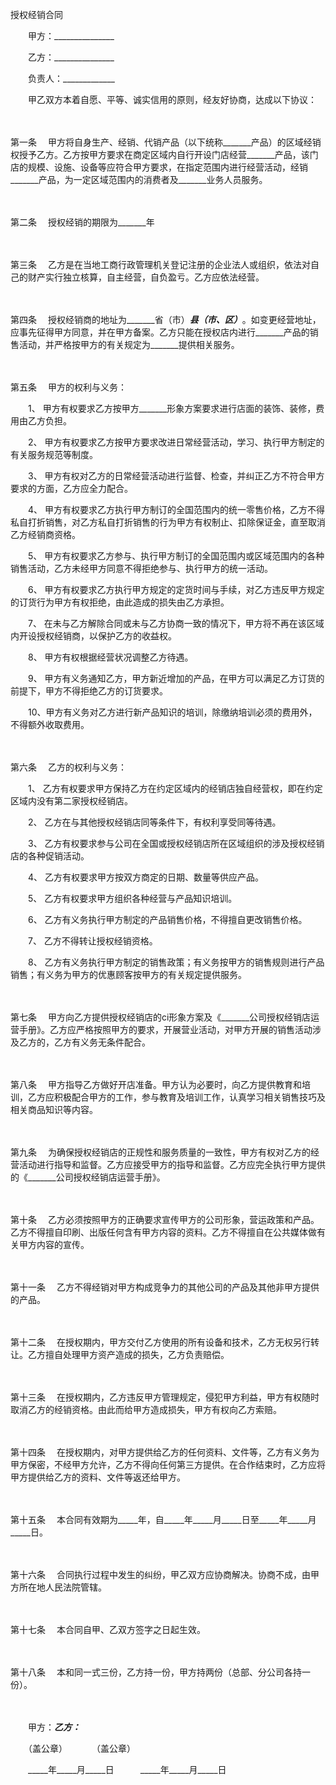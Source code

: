 



授权经销合同



 

　　甲方：_______________　　

　　乙方：_______________　　

　　负责人：_____________　　

　　甲乙双方本着自愿、平等、诚实信用的原则，经友好协商，达成以下协议：

　　

第一条
　甲方将自身生产、经销、代销产品（以下统称_______产品）的区域经销权授予乙方。乙方按甲方要求在商定区域内自行开设门店经营_______产品，该门店的规模、设施、设备等应符合甲方要求，在指定范围内进行经营活动，经销_______产品，为一定区域范围内的消费者及_______业务人员服务。

　　

第二条
　授权经销的期限为_______年

　　

第三条
　乙方是在当地工商行政管理机关登记注册的企业法人或组织，依法对自己的财产实行独立核算，自主经营，自负盈亏。乙方应依法经营。

　　

第四条
　授权经销商的地址为_______省（市）_______县（市、区）_______。如变更经营地址，应事先征得甲方同意，并在甲方备案。乙方只能在授权店内进行_______产品的销售活动，并严格按甲方的有关规定为_______提供相关服务。

　　

第五条
　甲方的权利与义务：

　　1、 甲方有权要求乙方按甲方_______形象方案要求进行店面的装饰、装修，费用由乙方负担。

　　2、 甲方有权要求乙方按甲方要求改进日常经营活动，学习、执行甲方制定的有关服务规范等制度。

　　3、 甲方有权对乙方的日常经营活动进行监督、检查，并纠正乙方不符合甲方要求的方面，乙方应全力配合。

　　4、 甲方有权要求乙方执行甲方制订的全国范围内的统一零售价格，乙方不得私自打折销售，对乙方私自打折销售的行为甲方有权制止、扣除保证金，直至取消乙方经销商资格。

　　5、 甲方有权要求乙方参与、执行甲方制订的全国范围内或区域范围内的各种销售活动，乙方未经甲方同意不得拒绝参与、执行甲方的统一活动。

　　6、 甲方有权要求乙方执行甲方规定的定货时间与手续，对乙方违反甲方规定的订货行为甲方有权拒绝，由此造成的损失由乙方承担。

　　7、 在未与乙方解除合同或未与乙方协商一致的情况下，甲方将不再在该区域内开设授权经销商，以保护乙方的收益权。

　　8、 甲方有权根据经营状况调整乙方待遇。

　　9、 甲方有义务通知乙方，甲方新近增加的产品，在甲方可以满足乙方订货的前提下，甲方不得拒绝乙方的订货要求。

　　10、甲方有义务对乙方进行新产品知识的培训，除缴纳培训必须的费用外，不得额外收取费用。

　　

第六条
　乙方的权利与义务：

　　1、 乙方有权要求甲方保持乙方在约定区域内的经销店独自经营权，即在约定区域内没有第二家授权经销店。

　　2、 乙方在与其他授权经销店同等条件下，有权利享受同等待遇。

　　3、 乙方有权要求参与公司在全国或授权经销店所在区域组织的涉及授权经销店的各种促销活动。

　　4、 乙方有权要求甲方按双方商定的日期、数量等供应产品。

　　5、 乙方有权要求甲方组织各种经营与产品知识培训。

　　6、 乙方有义务执行甲方制定的产品销售价格，不得擅自更改销售价格。

　　7、 乙方不得转让授权经销资格。

　　8、 乙方有义务执行甲方制定的销售政策；有义务按甲方的销售规则进行产品销售；有义务为甲方的优惠顾客按甲方的有关规定提供服务。

　　

第七条
　甲方向乙方提供授权经销店的ci形象方案及《_______公司授权经销店运营手册》。乙方应严格按照甲方的要求，开展营业活动，对甲方开展的销售活动涉及乙方的，乙方有义务无条件配合。

　　

第八条
　甲方指导乙方做好开店准备。甲方认为必要时，向乙方提供教育和培训，乙方应积极配合甲方的工作，参与教育及培训工作，认真学习相关销售技巧及相关商品知识等内容。

　　

第九条
　为确保授权经销店的正规性和服务质量的一致性，甲方有权对乙方的经营活动进行指导和监督。乙方应接受甲方的指导和监督。乙方应完全执行甲方提供的《_______公司授权经销店运营手册》。

　　

第十条
　乙方必须按照甲方的正确要求宣传甲方的公司形象，营运政策和产品。乙方不得擅自印刷、出版任何含有甲方内容的资料。乙方不得擅自在公共媒体做有关甲方内容的宣传。

　　

第十一条
　乙方不得经销对甲方构成竞争力的其他公司的产品及其他非甲方提供的产品。

　　

第十二条
　在授权期内，甲方交付乙方使用的所有设备和技术，乙方无权另行转让。乙方擅自处理甲方资产造成的损失，乙方负责赔偿。

　　

第十三条
　在授权期内，乙方违反甲方管理规定，侵犯甲方利益，甲方有权随时取消乙方的经销资格。由此而给甲方造成损失，甲方有权向乙方索赔。

　　

第十四条
　在授权期内，对甲方提供给乙方的任何资料、文件等，乙方有义务为甲方保密，不经甲方允许，乙方不得向任何第三方提供。在合作结束时，乙方应将甲方提供给乙方的资料、文件等返还给甲方。

　　

第十五条
　本合同有效期为_____年，自_____年_____月_____日至_____年_____月_____日。

　　

第十六条
　合同执行过程中发生的纠纷，甲乙双方应协商解决。协商不成，由甲方所在地人民法院管辖。

　　

第十七条
　本合同自甲、乙双方签字之日起生效。

　　

第十八条
　本和同一式三份，乙方持一份，甲方持两份（总部、分公司各持一份）。　　

　　

　　甲方：_______乙方：_______

　　（盖公章）　　　 （盖公章）

　　_____年_____月_____日　　　_____年_____月_____日